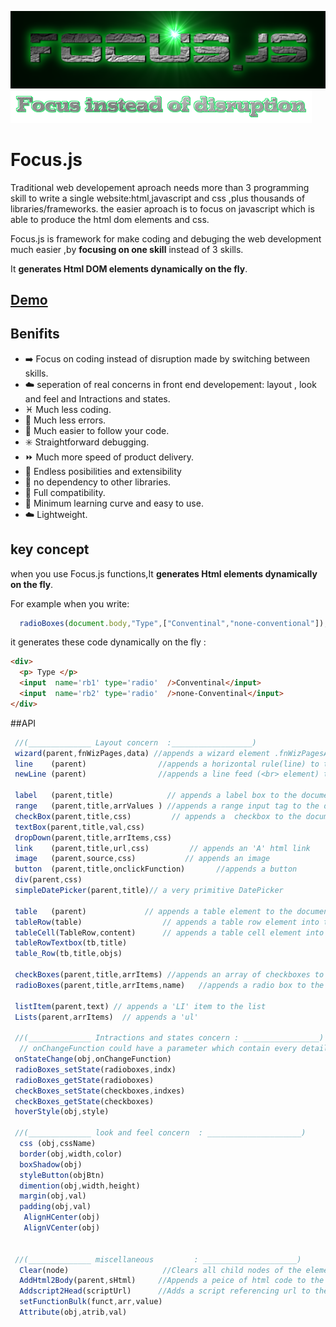 ![FOCUS.JS](https://github.com/nhab/Focus/raw/master/Focus-logo.png "Focus.Js")
![]( https://github.com/nhab/Focus/blob/master/moto.png?raw=true "")

# Focus.js
Traditional web developement aproach needs more than 3 programming skill to write a single website:html,javascript
and css ,plus thousands of libraries/frameworks.
the easier aproach is to focus on javascript which is able to produce the html dom elements and css.

Focus.js is framework for make coding and debuging the web development much easier ,by **focusing on one skill** instead of 3 skills.

It **generates Html DOM elements dynamically on the fly**.
## [**Demo**](https://nhab.github.io/Focus/demo.html "Demo") 
## Benifits
  - :arrow_right: Focus on coding instead of disruption made by switching between skills.
  - :cloud: seperation of real concerns in front end developement: layout , look and feel and Intractions and states.
  - :pisces: Much less coding.
  - :no_mobile_phones: Much less errors.
  - :repeat: Much easier to follow your code.
  - :eight_spoked_asterisk: Straightforward debugging.
  - :fast_forward: Much more speed of product delivery.
  - :diamond_shape_with_a_dot_inside: Endless posibilities and extensibility
  - :do_not_litter: no dependency to other libraries.
  - :closed_lock_with_key: Full compatibility.
  - :eyes: Minimum learning curve and easy to use.
  - :cloud: Lightweight.
  
## key concept
when you use Focus.js functions,It **generates Html elements dynamically on the fly**.

For example when you write:
```javascript
  radioBoxes(document.body,"Type",["Conventinal","none-conventional"]);
```

it generates these code dynamically on the fly :
```html
<div>
  <p> Type </p>
  <input  name='rb1' type='radio'  />Conventinal</input>
  <input  name='rb2' type='radio'  />none-Conventinal</input>
</div>
```

##API
```javascript
 //(______________ Layout concern  :__________________)
 wizard(parent,fnWizPages,data) //appends a wizard element .fnWizPagesArray is an array of functions creating pages
 line    (parent)                //appends a horizontal rule(line) to the document 
 newLine (parent)                //appends a line feed (<br> element) to the parent
  
 label   (parent,title)            // appends a label box to the document with specified title and style sheet
 range   (parent,title,arrValues ) //appends a range input tag to the document with specified arguments
 checkBox(parent,title,css)         // appends a  checkbox to the document  with the specifed title and elements
 textBox(parent,title,val,css)
 dropDown(parent,title,arrItems,css)
 link    (parent,title,url,css)         // appends an 'A' html link 
 image   (parent,source,css)           // appends an image
 button  (parent,title,onclickFunction)       //appends a button
 div(parent,css)
 simpleDatePicker(parent,title)// a very primitive DatePicker
  
 table   (parent)             // appends a table element to the document and returns it.
 tableRow(table)                  // appends a table row element into the specified table.
 tableCell(TableRow,content)      // appends a table cell element into specified table row element.
 tableRowTextbox(tb,title)
 table_Row(tb,title,objs)

 checkBoxes(parent,title,arrItems) //appends an array of checkboxes to the document  with the specifed title and elements
 radioBoxes(parent,title,arrItems,name)   //appends a radio box to the document with the specifed title and elements  

 listItem(parent,text) // appends a 'LI' item to the list
 Lists(parent,arrItems)  // appends a 'ul' 
 
 //(______________ Intractions and states concern : _________________)
  // onChangeFunction could have a parameter which contain every details related to the event
 onStateChange(obj,onChangeFunction)
 radioBoxes_setState(radioboxes,indx)
 radioBoxes_getState(radioboxes)
 checkBoxes_setState(checkboxes,indxes)
 checkBoxes_getState(checkboxes)
 hoverStyle(obj,style)
 
 //(______________ look and feel concern  : _____________________)
  css (obj,cssName)
  border(obj,width,color)
  boxShadow(obj)
  styleButton(objBtn)
  dimention(obj,width,height)
  margin(obj,val)
  padding(obj,val)
   AlignHCenter(obj)
   AlignVCenter(obj)
   
  
 //(______________ miscellaneous         : _____________________)
  Clear(node)                     //Clears all child nodes of the element
  AddHtml2Body(parent,sHtml)     //Appends a peice of html code to the document.body 
  Addscript2Head(scriptUrl)      //Adds a script referencing url to the Head of current HTML
  setFunctionBulk(funct,arr,value)
  Attribute(obj,atrib,val)
  
  
```

